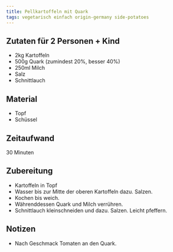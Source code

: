 ```yaml
---
title: Pellkartoffeln mit Quark
tags: vegetarisch einfach origin-germany side-potatoes
---
```

## Zutaten für 2 Personen + Kind
 * 2kg Kartoffeln
 * 500g Quark (zumindest 20%, besser 40%)
 * 250ml Milch
 * Salz
 * Schnittlauch

## Material
 * Topf
 * Schüssel

## Zeitaufwand
 30 Minuten

## Zubereitung
 * Kartoffeln in Topf
 * Wasser bis zur Mitte der oberen Kartoffeln dazu. Salzen.
 * Kochen bis weich.
 * Währenddessen Quark und Milch verrühren.
 * Schnittlauch kleinschneiden und dazu. Salzen. Leicht pfeffern.

## Notizen
 * Nach Geschmack Tomaten an den Quark.

